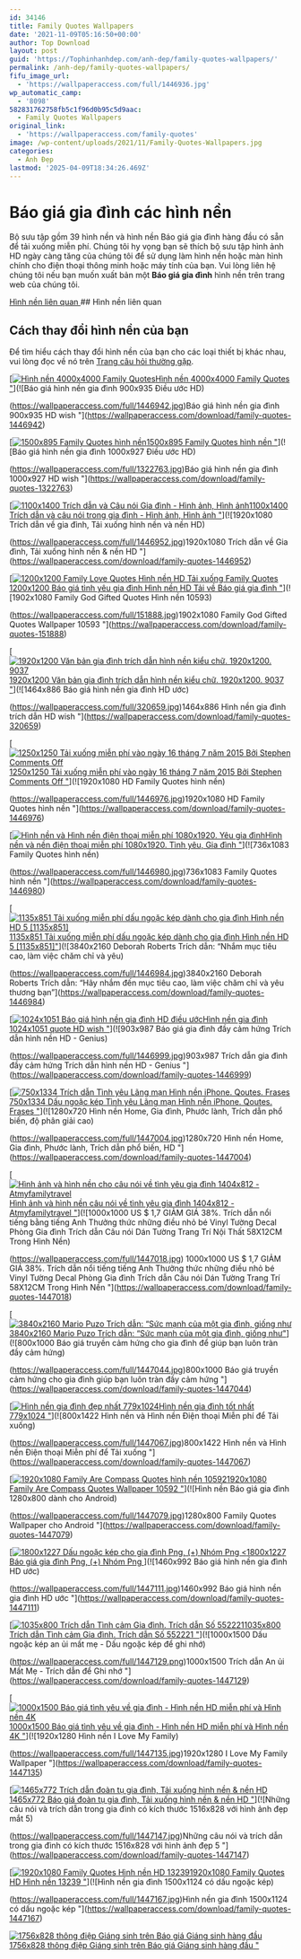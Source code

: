 ```yaml
---
id: 34146
title: Family Quotes Wallpapers
date: '2021-11-09T05:16:50+00:00'
author: Top Download
layout: post
guid: 'https://Tophinhanhdep.com/anh-dep/family-quotes-wallpapers/'
permalink: /anh-dep/family-quotes-wallpapers/
fifu_image_url:
  - 'https://wallpaperaccess.com/full/1446936.jpg'
wp_automatic_camp:
  - '8098'
582831762758fb5c1f96d0b95c5d9aac:
  - Family Quotes Wallpapers
original_link:
  - 'https://wallpaperaccess.com/family-quotes'
image: /wp-content/uploads/2021/11/Family-Quotes-Wallpapers.jpg
categories:
  - Ảnh Đẹp
lastmod: '2025-04-09T18:34:26.469Z'
---
```

# Báo giá gia đình các hình nền

Bộ sưu tập gồm 39 hình nền và hình nền Báo giá gia đình hàng đầu có sẵn để tải xuống miễn phí. Chúng tôi hy vọng bạn sẽ thích bộ sưu tập hình ảnh HD ngày càng tăng của chúng tôi để sử dụng làm hình nền hoặc màn hình chính cho điện thoại thông minh hoặc máy tính của bạn. Vui lòng liên hệ chúng tôi nếu bạn muốn xuất bản một **Báo giá gia đình** hình nền trên trang web của chúng tôi.

[Hình nền liên quan ](#related) ## Hình nền liên quan

## Cách thay đổi hình nền của bạn

Để tìm hiểu cách thay đổi hình nền của bạn cho các loại thiết bị khác nhau, vui lòng đọc về nó trên [Trang câu hỏi thường gặp](https://tophinhanhdep.com/faq/).

  
[[![Hình nền 4000x4000 Family Quotes](https://wallpaperaccess.com/full/1446936.jpg)Hình nền 4000x4000 Family Quotes "](https://wallpaperaccess.com/download/family-quotes-1446936)](![Báo giá hình nền gia đình 900x935 Điều ước HD)

(https://wallpaperaccess.com/full/1446942.jpg)Báo giá hình nền gia đình 900x935 HD wish "](https://wallpaperaccess.com/download/family-quotes-1446942)

[[![1500x895 Family Quotes hình nền](https://wallpaperaccess.com/full/1446945.jpg)1500x895 Family Quotes hình nền "](https://wallpaperaccess.com/download/family-quotes-1446945)](![Báo giá hình nền gia đình 1000x927 Điều ước HD)

(https://wallpaperaccess.com/full/1322763.jpg)Báo giá hình nền gia đình 1000x927 HD wish "](https://wallpaperaccess.com/download/family-quotes-1322763)

[[![1100x1400 Trích dẫn và Câu nói Gia đình - Hình ảnh, Hình ảnh](https://wallpaperaccess.com/full/1446947.jpg)1100x1400 Trích dẫn và câu nói trong gia đình - Hình ảnh, Hình ảnh "](https://wallpaperaccess.com/download/family-quotes-1446947)](![1920x1080 Trích dẫn về gia đình, Tải xuống hình nền và nền HD)

(https://wallpaperaccess.com/full/1446952.jpg)1920x1080 Trích dẫn về Gia đình, Tải xuống hình nền &amp; nền HD "](https://wallpaperaccess.com/download/family-quotes-1446952)

[[![1200x1200 Family Love Quotes Hình nền HD Tải xuống Family Quotes](https://wallpaperaccess.com/full/1446958.jpg)1200x1200 Báo giá tình yêu gia đình Hình nền HD Tải về Báo giá gia đình "](https://wallpaperaccess.com/download/family-quotes-1446958)](![1902x1080 Family God Gifted Quotes Hình nền 10593)

(https://wallpaperaccess.com/full/151888.jpg)1902x1080 Family God Gifted Quotes Wallpaper 10593 "](https://wallpaperaccess.com/download/family-quotes-151888)

[[![1920x1200 Văn bản gia đình trích dẫn hình nền kiểu chữ.  1920x1200.  9037](https://wallpaperaccess.com/full/1446961.jpg)1920x1200 Văn bản gia đình trích dẫn hình nền kiểu chữ. 1920x1200. 9037 "](https://wallpaperaccess.com/download/family-quotes-1446961)](![1464x886 Báo giá hình nền gia đình HD ước)

(https://wallpaperaccess.com/full/320659.jpg)1464x886 Hình nền gia đình trích dẫn HD wish "](https://wallpaperaccess.com/download/family-quotes-320659)

[[![1250x1250 Tải xuống miễn phí vào ngày 16 tháng 7 năm 2015 Bởi Stephen Comments Off](https://wallpaperaccess.com/full/1446974.jpg)1250x1250 Tải xuống miễn phí vào ngày 16 tháng 7 năm 2015 Bởi Stephen Comments Off "](https://wallpaperaccess.com/download/family-quotes-1446974)](![1920x1080 HD Family Quotes hình nền)

(https://wallpaperaccess.com/full/1446976.jpg)1920x1080 HD Family Quotes hình nền "](https://wallpaperaccess.com/download/family-quotes-1446976)

[[![Hình nền và Hình nền điện thoại miễn phí 1080x1920.  Yêu gia đình](https://wallpaperaccess.com/full/1446979.jpg)Hình nền và nền điện thoại miễn phí 1080x1920. Tình yêu, Gia đình "](https://wallpaperaccess.com/download/family-quotes-1446979)](![736x1083 Family Quotes hình nền)

(https://wallpaperaccess.com/full/1446980.jpg)736x1083 Family Quotes hình nền "](https://wallpaperaccess.com/download/family-quotes-1446980)

[[![1135x851 Tải xuống miễn phí dấu ngoặc kép dành cho gia đình Hình nền HD 5 [1135x851]](https://wallpaperaccess.com/full/1446983.jpg)1135x851 Tải xuống miễn phí dấu ngoặc kép dành cho gia đình Hình nền HD 5 \[1135x851\]"](https://wallpaperaccess.com/download/family-quotes-1446983)](![3840x2160 Deborah Roberts Trích dẫn: “Nhắm mục tiêu cao, làm việc chăm chỉ và yêu)

(https://wallpaperaccess.com/full/1446984.jpg)3840x2160 Deborah Roberts Trích dẫn: “Hãy nhắm đến mục tiêu cao, làm việc chăm chỉ và yêu thương bạn”](https://wallpaperaccess.com/download/family-quotes-1446984)

[[![1024x1051 Báo giá hình nền gia đình HD điều ước](https://wallpaperaccess.com/full/1446994.jpg)Hình nền gia đình 1024x1051 quote HD wish "](https://wallpaperaccess.com/download/family-quotes-1446994)](![903x987 Báo giá gia đình đầy cảm hứng Trích dẫn hình nền HD - Genius)

(https://wallpaperaccess.com/full/1446999.jpg)903x987 Trích dẫn gia đình đầy cảm hứng Trích dẫn hình nền HD - Genius "](https://wallpaperaccess.com/download/family-quotes-1446999)

[[![750x1334 Trích dẫn Tình yêu Lãng mạn Hình nền iPhone.  Qoutes.  Frases](https://wallpaperaccess.com/full/135504.png)750x1334 Dấu ngoặc kép Tình yêu Lãng mạn Hình nền iPhone. Qoutes. Frases "](https://wallpaperaccess.com/download/family-quotes-135504)](![1280x720 Hình nền Home, Gia đình, Phước lành, Trích dẫn phổ biến, độ phân giải cao)

(https://wallpaperaccess.com/full/1447004.jpg)1280x720 Hình nền Home, Gia đình, Phước lành, Trích dẫn phổ biến, HD "](https://wallpaperaccess.com/download/family-quotes-1447004)

[[![Hình ảnh và hình nền cho câu nói về tình yêu gia đình 1404x812 - Atmyfamilytravel](https://wallpaperaccess.com/full/1447014.jpg)Hình ảnh và hình nền câu nói về tình yêu gia đình 1404x812 - Atmyfamilytravel "](https://wallpaperaccess.com/download/family-quotes-1447014)](![1000x1000 US $ 1,7 GIẢM GIÁ 38%.  Trích dẫn nổi tiếng bằng tiếng Anh Thưởng thức những điều nhỏ bé Vinyl Tường Decal Phòng Gia đình Trích dẫn Câu nói Dán Tường Trang Trí Nội Thất 58X12CM Trong Hình Nền)

(https://wallpaperaccess.com/full/1447018.jpg) 1000x1000 US $ 1,7 GIẢM GIÁ 38%. Trích dẫn nổi tiếng tiếng Anh Thưởng thức những điều nhỏ bé Vinyl Tường Decal Phòng Gia đình Trích dẫn Câu nói Dán Tường Trang Trí 58X12CM Trong Hình Nền "](https://wallpaperaccess.com/download/family-quotes-1447018)

[[![3840x2160 Mario Puzo Trích dẫn: “Sức mạnh của một gia đình, giống như](https://wallpaperaccess.com/full/1447029.jpg)3840x2160 Mario Puzo Trích dẫn: “Sức mạnh của một gia đình, giống như"](https://wallpaperaccess.com/download/family-quotes-1447029)](![800x1000 Báo giá truyền cảm hứng cho gia đình để giúp bạn luôn tràn đầy cảm hứng)

(https://wallpaperaccess.com/full/1447044.jpg)800x1000 Báo giá truyền cảm hứng cho gia đình giúp bạn luôn tràn đầy cảm hứng "](https://wallpaperaccess.com/download/family-quotes-1447044)

[[![Hình nền gia đình đẹp nhất 779x1024](https://wallpaperaccess.com/full/1447063.jpg)Hình nền gia đình tốt nhất 779x1024 "](https://wallpaperaccess.com/download/family-quotes-1447063)](![800x1422 Hình nền và Hình nền Điện thoại Miễn phí để Tải xuống)

(https://wallpaperaccess.com/full/1447067.jpg)800x1422 Hình nền và Hình nền Điện thoại Miễn phí để Tải xuống "](https://wallpaperaccess.com/download/family-quotes-1447067)

[[![1920x1080 Family Are Compass Quotes hình nền 10592](https://wallpaperaccess.com/full/1447069.jpg)1920x1080 Family Are Compass Quotes Wallpaper 10592 "](https://wallpaperaccess.com/download/family-quotes-1447069)](![Hình nền Báo giá gia đình 1280x800 dành cho Android)

(https://wallpaperaccess.com/full/1447079.jpg)1280x800 Family Quotes Wallpaper cho Android "](https://wallpaperaccess.com/download/family-quotes-1447079)

[[![1800x1227 Dấu ngoặc kép cho gia đình Png, (+) Nhóm Png <](https://wallpaperaccess.com/full/1447081.jpg)1800x1227 Báo giá gia đình Png, (+) Nhóm Png ](https://wallpaperaccess.com/download/family-quotes-1447081)](![1460x992 Báo giá hình nền gia đình HD ước)

(https://wallpaperaccess.com/full/1447111.jpg)1460x992 Báo giá hình nền gia đình HD ước "](https://wallpaperaccess.com/download/family-quotes-1447111)

[[![1035x800 Trích dẫn Tình cảm Gia đình.  Trích dẫn Số 552221](https://wallpaperaccess.com/full/1447118.jpg)1035x800 Trích dẫn Tình cảm Gia đình. Trích dẫn Số 552221 "](https://wallpaperaccess.com/download/family-quotes-1447118)](![1000x1500 Dấu ngoặc kép an ủi mất mẹ - Dấu ngoặc kép để ghi nhớ)

(https://wallpaperaccess.com/full/1447129.png)1000x1500 Trích dẫn An ủi Mất Mẹ - Trích dẫn để Ghi nhớ "](https://wallpaperaccess.com/download/family-quotes-1447129)

[[![1000x1500 Báo giá tình yêu về gia đình - Hình nền HD miễn phí và Hình nền 4K](https://wallpaperaccess.com/full/1447132.png)1000x1500 Báo giá tình yêu về gia đình - Hình nền HD miễn phí và Hình nền 4K "](https://wallpaperaccess.com/download/family-quotes-1447132)](![1920x1280 Hình nền I Love My Family)

(https://wallpaperaccess.com/full/1447135.jpg)1920x1280 I Love My Family Wallpaper "](https://wallpaperaccess.com/download/family-quotes-1447135)

[[![1465x772 Trích dẫn đoàn tụ gia đình, Tải xuống hình nền & nền HD](https://wallpaperaccess.com/full/1447138.jpg)1465x772 Báo giá đoàn tụ gia đình, Tải xuống hình nền &amp; nền HD "](https://wallpaperaccess.com/download/family-quotes-1447138)](![Những câu nói và trích dẫn trong gia đình có kích thước 1516x828 với hình ảnh đẹp mắt 5)

(https://wallpaperaccess.com/full/1447147.jpg)Những câu nói và trích dẫn trong gia đình có kích thước 1516x828 với hình ảnh đẹp 5 "](https://wallpaperaccess.com/download/family-quotes-1447147)

[[![1920x1080 Family Quotes Hình nền HD 13239](https://wallpaperaccess.com/full/1447162.jpg)1920x1080 Family Quotes HD Hình nền 13239 "](https://wallpaperaccess.com/download/family-quotes-1447162)](![Hình nền gia đình 1500x1124 có dấu ngoặc kép)

(https://wallpaperaccess.com/full/1447167.jpg)Hình nền gia đình 1500x1124 có dấu ngoặc kép "](https://wallpaperaccess.com/download/family-quotes-1447167)

[![1756x828 thông điệp Giáng sinh trên Báo giá Giáng sinh hàng đầu](https://wallpaperaccess.com/full/1447184.jpg)1756x828 thông điệp Giáng sinh trên Báo giá Giáng sinh hàng đầu "](https://wallpaperaccess.com/download/family-quotes-1447184)
